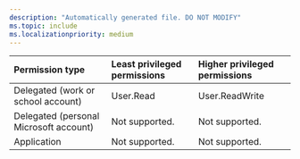 ```yaml
---
description: "Automatically generated file. DO NOT MODIFY"
ms.topic: include
ms.localizationpriority: medium
---
```


|Permission type|Least privileged permissions|Higher privileged permissions|
|:---|:---|:---|
|Delegated (work or school account)|User.Read|User.ReadWrite|
|Delegated (personal Microsoft account)|Not supported.|Not supported.|
|Application|Not supported.|Not supported.|

